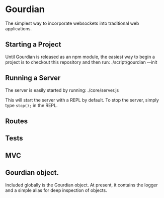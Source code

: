 Gourdian
=

The simplest way to incorporate websockets into traditional web applications.

Starting a Project
-
Until Gourdian is released as an npm module, the easiest way to begin a project is to checkout this repository and then run:
	./script/gourdian --init

Running a Server
-
The server is easily started by running:
	./core/server.js

This will start the server with a REPL by default.  To  stop the server, simply type `stop();` in the REPL.

Routes
-

Tests
-

MVC
-

Gourdian object.
-
Included globally is the Gourdian object.  At present, it contains the logger and a simple alias for deep inspection of objects.
